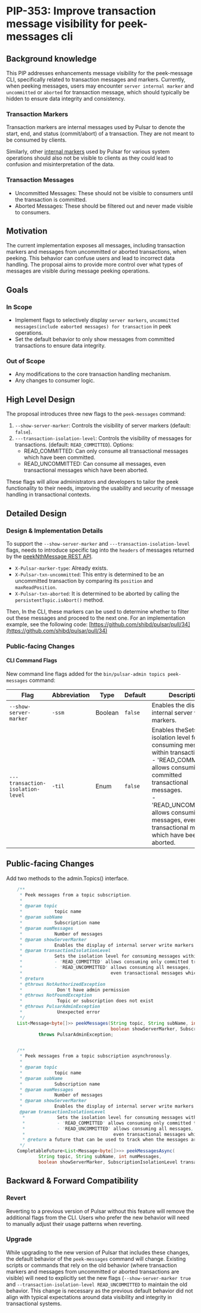# PIP-353: Improve transaction message visibility for peek-messages cli

## Background knowledge

This PIP addresses enhancements message visibility for the peek-message CLI, specifically related to transaction messages and markers. 
Currently, when peeking messages, users may encounter `server internal marker` and `uncommitted` or `aborted` for transaction message, 
which should typically be hidden to ensure data integrity and consistency.

### Transaction Markers
Transaction markers are internal messages used by Pulsar to denote the start, end, and status (commit/abort) of a transaction. They are not meant to be consumed by clients.

Similarly, other [internal markers](https://github.com/apache/pulsar/blob/ed5d94ccfdf4eba77678454945a2c3719dce2268/pulsar-common/src/main/proto/PulsarMarkers.proto#L25-L38) 
used by Pulsar for various system operations should also not be visible to clients as they could lead to confusion and misinterpretation of the data.

### Transaction Messages
- Uncommitted Messages: These should not be visible to consumers until the transaction is committed.
- Aborted Messages: These should be filtered out and never made visible to consumers.

## Motivation

The current implementation exposes all messages, including transaction markers and messages from uncommitted or aborted transactions, when peeking.
This behavior can confuse users and lead to incorrect data handling. The proposal aims to provide more control over what types of messages are visible during message peeking operations.

## Goals

### In Scope

- Implement flags to selectively display `server markers`, `uncommitted messages(include eaborted messages) for transaction` in peek operations.
- Set the default behavior to only show messages from committed transactions to ensure data integrity.

### Out of Scope
- Any modifications to the core transaction handling mechanism.
- Any changes to consumer logic.

## High Level Design

The proposal introduces three new flags to the `peek-messages` command:

1. `--show-server-marker`: Controls the visibility of server markers (default: `false`).
2. `---transaction-isolation-level`: Controls the visibility of messages for transactions. (default: `READ_COMMITTED`). Options:
   - READ_COMMITTED: Can only consume all transactional messages which have been committed.
   - READ_UNCOMMITTED: Can consume all messages, even transactional messages which have been aborted.

These flags will allow administrators and developers to tailor the peek functionality to their needs, improving the usability and security of message handling in transactional contexts.

## Detailed Design

### Design & Implementation Details

To support the `--show-server-marker` and `---transaction-isolation-level` flags, needs to introduce specific tag into the `headers` of messages returned by the 
[peekNthMessage REST API](https://github.com/apache/pulsar/blob/8ca01cd42edfd4efd986f752f6f8538ea5bf4f94/pulsar-broker/src/main/java/org/apache/pulsar/broker/admin/v2/PersistentTopics.java#L1892-L1905). 

- `X-Pulsar-marker-type`: Already exists.
- `X-Pulsar-txn-uncommitted`: This entry is determined to be an uncommitted transaction by comparing its `position` and `maxReadPosition`.
- `X-Pulsar-txn-aborted`: It is determined to be aborted by calling the `persistentTopic.isAbort()` method.

Then, In the CLI, these markers can be used to determine whether to filter out these messages and proceed to the next one. For an implementation example, 
see the following code: [https://github.com/shibd/pulsar/pull/34](https://github.com/shibd/pulsar/pull/34)

### Public-facing Changes

#### CLI Command Flags

New command line flags added for the `bin/pulsar-admin topics peek-messages` command:

| Flag                             | Abbreviation | Type    | Default | Description                                                                                                                                                                                                                                                                     |
|----------------------------------|--------------|---------|---------|---------------------------------------------------------------------------------------------------------------------------------------------------------------------------------------------------------------------------------------------------------------------------------|
| `--show-server-marker`           | `-ssm`       | Boolean | `false` | Enables the display of internal server write markers.                                                                                                                                                                                                                           |
| `---transaction-isolation-level` | `-til`       | Enum    | `false` | Enables theSets the isolation level for consuming messages within transactions. </br> - 'READ_COMMITTED' allows consuming only committed transactional messages. </br> - 'READ_UNCOMMITTED' allows consuming all messages, even transactional messages which have been aborted. |


## Public-facing Changes

Add two methods to the admin.Topics() interface.

```java
    /**
     * Peek messages from a topic subscription.
     *
     * @param topic
     *            topic name
     * @param subName
     *            Subscription name
     * @param numMessages
     *            Number of messages
     * @param showServerMarker
     *            Enables the display of internal server write markers
     * @param transactionIsolationLevel
     *            Sets the isolation level for consuming messages within transactions.
     *            - 'READ_COMMITTED' allows consuming only committed transactional messages.
     *            - 'READ_UNCOMMITTED' allows consuming all messages,
     *                                 even transactional messages which have been aborted.
     * @return
     * @throws NotAuthorizedException
     *             Don't have admin permission
     * @throws NotFoundException
     *             Topic or subscription does not exist
     * @throws PulsarAdminException
     *             Unexpected error
     */
    List<Message<byte[]>> peekMessages(String topic, String subName, int numMessages,
                                       boolean showServerMarker, SubscriptionIsolationLevel transactionIsolationLevel)
            throws PulsarAdminException;


    /**
     * Peek messages from a topic subscription asynchronously.
     *
     * @param topic
     *            topic name
     * @param subName
     *            Subscription name
     * @param numMessages
     *            Number of messages
     * @param showServerMarker
     *            Enables the display of internal server write markers
     @param transactionIsolationLevel
      *            Sets the isolation level for consuming messages within transactions.
      *            - 'READ_COMMITTED' allows consuming only committed transactional messages.
      *            - 'READ_UNCOMMITTED' allows consuming all messages,
      *                                 even transactional messages which have been aborted.
      * @return a future that can be used to track when the messages are returned
     */
    CompletableFuture<List<Message<byte[]>>> peekMessagesAsync(
            String topic, String subName, int numMessages,
            boolean showServerMarker, SubscriptionIsolationLevel transactionIsolationLevel);
```

## Backward & Forward Compatibility

### Revert
Reverting to a previous version of Pulsar without this feature will remove the additional flags from the CLI. Users who prefer the new behavior will need to manually adjust their usage patterns when reverting.

### Upgrade
While upgrading to the new version of Pulsar that includes these changes, the default behavior of the `peek-messages` command will change.
Existing scripts or commands that rely on the old behavior (where transaction markers and messages from uncommitted or aborted transactions are visible) will need to explicitly set the new flags (`--show-server-marker true` and `--transaction-isolation-level READ_UNCOMMITTED` to maintain the old behavior. 
This change is necessary as the previous default behavior did not align with typical expectations around data visibility and integrity in transactional systems.